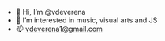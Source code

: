- 👋 Hi, I’m @vdeverena
- 👀 I’m interested in music, visual arts and JS
- 📫 vdeverena1@gmail.com
 <!--- - 🌱 I’m currently learning ...
- 💞️ I’m looking to collaborate on ...
  --->

<!---
vdeverena/vdeverena is a ✨ special ✨ repository because its `README.md` (this file) appears on your GitHub profile.
You can click the Preview link to take a look at your changes.
--->
